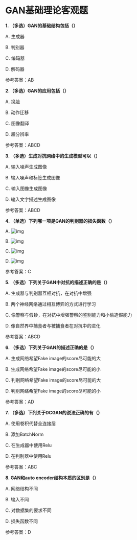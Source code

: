 # GAN基础理论客观题

**1. （多选）GAN的基础结构包括（）**

A.  生成器

B.  判别器

C.  编码器

D. 解码器

参考答案：AB

**2.（多选）GAN的应用包括（）**

A. 换脸  

B. 动作迁移

C. 图像翻译

D. 超分辨率

参考答案：ABCD

**3.  （多选）生成对抗网络中的生成模型可以（）**

A.  输入噪声生成图像

B.  输入噪声和标签生成图像

C.  输入图像生成图像

D. 输入文字描述生成图像

参考答案：ABCD

**4.  （单选）下列哪一项是GAN的判别器的损失函数（）**

A. ![img](https://user-images.githubusercontent.com/48054808/115173831-b1315300-a0fa-11eb-9616-c8bd39dd74eb.png)

B. ![img](https://user-images.githubusercontent.com/48054808/115173874-c6a67d00-a0fa-11eb-8447-722a4d0993ca.png)

C. ![img](https://user-images.githubusercontent.com/48054808/115173903-d1f9a880-a0fa-11eb-90bd-7c143367444b.png)

D. ![img](https://user-images.githubusercontent.com/48054808/115173943-e178f180-a0fa-11eb-87ce-ba3e96e51572.png)


参考答案：C


**5.  （多选）下列关于GAN中对抗的描述正确的是（）**

A.  生成器与判别器互相对抗，在对抗中增强

B.  两个神经网络通过相互博弈的方式进行学习

C.  像警察与假钞，在对抗中增强警察的鉴别能力和小偷造假能力

D. 像自然界中捕食者与被捕食者在对抗中的进化

参考答案：ABCD

**6.  （多选）下列关于GAN的描述正确的是（）**

A.  生成网络希望Fake image的score尽可能的大

B.  生成网络希望Fake image的score尽可能的小

C.  判别网络希望Fake image的score尽可能的大

D. 判别网络希望Fake image的score尽可能的小

参考答案：AD

**7.  （多选）下列关于DCGAN的说法正确的有（）**

A.  使用卷积代替全连接层

B.  添加BatchNorm

C.  在生成器中使用Relu

D. 在判别器中使用Relu

参考答案：ABC

**8.  GAN和auto encoder结构本质的区别是（）**

A.  网络结构不同

B.  输入不同

C.  对数据集的要求不同

D. 损失函数不同

参考答案：D
